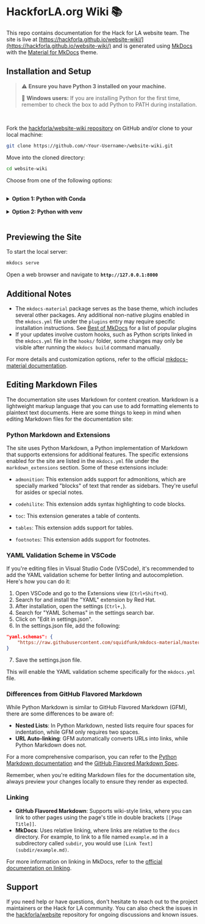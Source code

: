 # HackforLA.org Wiki :books:

This repo contains documentation for the Hack for LA website team. The site is live at [https://hackforla.github.io/website-wiki/](https://hackforla.github.io/website-wiki/) and is generated using [MkDocs](https://www.mkdocs.org/) with the [Material for MkDocs](https://squidfunk.github.io/mkdocs-material/) theme.

## Installation and Setup
> :warning: **Ensure you have Python 3 installed on your machine.**
>
> :memo: **Windows users:** If you are installing Python for the first time, remember to check the box to add Python to PATH during installation.
<br>

Fork the [hackforla/website-wiki repository](https://github.com/hackforla/website-wiki) on GitHub and/or clone to your local machine:

```bash
git clone https://github.com/<Your-Username>/website-wiki.git
```

<p>Move into the cloned directory:</p>

```bash
cd website-wiki
```

<p>Choose from one of the following options:</p>

<br>
<details>
<summary><strong>Option 1: Python with Conda</strong></summary>

### Install Conda

- **macOS**: Use [Homebrew](https://brew.sh/) to install Miniconda:

  ```bash
  brew install --cask miniconda
  ```

- **Windows/Linux**: Download and install Miniconda from the official website: [Miniconda](https://docs.conda.io/en/latest/miniconda.html).


#### Create and Activate a Conda Environment

1. **Create a new Conda environment:**

```bash
conda create --name mkdocs python=3
```
   > _Alternatively, replace `--name <mkdocs>` and specify `python=3.X`_

2. **Activate the environment:**

```bash
conda activate mkdocs
```

3. **Install the necessary packages:**

```bash
pip install mkdocs-material mkdocs-awesome-pages-plugin
```

4. **Deactivate the environment when done:**

```bash
conda deactivate
```

> _The next time you need to preview additional changes, simply repeat **Step 2: Activate the Environment** and **Start the Local Server**._

- - -

</details>
<br>


<details> <summary><strong>Option 2: Python with venv</strong></summary>

### Create and Activate a Python Virtual Environment

1. **Set up a new Python virtual environment:**

```bash
python -m venv venv
```

2. **Activate the environment:**

- **macOS/Linux**:

    ```bash
    source venv/bin/activate
    ```

- **Windows**:

    ```bash
    .\website-wiki-venv\Scripts\activate
    ```

3. **Install the required packages using pip:**

```bash
pip install mkdocs-material mkdocs-awesome-pages-plugin
```

4. **Deactivate the environment when done:**

```bash
deactivate
```

> _The next time you need to preview additional changes, simply repeat **Step 2: Activate the Environment** and **Start the Local Server**._

- - -

</details>
<br>


## Previewing the Site

To start the local server:

```bash
mkdocs serve
```

Open a web browser and navigate to **`http://127.0.0.1:8000`**


## Additional Notes

- The `mkdocs-material` package serves as the base theme, which includes several other packages. Any additional non-native plugins enabled in the `mkdocs.yml` file under the `plugins` entry may require specific installation instructions. See [Best of MkDocs](https://github.com/pawamoy/best-of-mkdocs) for a list of popular plugins
- If your updates involve custom hooks, such as Python scripts linked in the `mkdocs.yml` file in the `hooks/` folder, some changes may only be visible after running the `mkdocs build` command manually.

For more details and customization options, refer to the official [mkdocs-material documentation](https://squidfunk.github.io/mkdocs-material/).


## Editing Markdown Files

The documentation site uses Markdown for content creation. Markdown is a lightweight markup language that you can use to add formatting elements to plaintext text documents. Here are some things to keep in mind when editing Markdown files for the documentation site:

### Python Markdown and Extensions

The site uses Python Markdown, a Python implementation of Markdown that supports extensions for additional features. The specific extensions enabled for the site are listed in the `mkdocs.yml` file under the `markdown_extensions` section. Some of these extensions include:

- `admonition`: This extension adds support for admonitions, which are specially marked "blocks" of text that render as sidebars. They're useful for asides or special notes.

- `codehilite`: This extension adds syntax highlighting to code blocks.

- `toc`: This extension generates a table of contents.

- `tables`: This extension adds support for tables.

- `footnotes`: This extension adds support for footnotes.

### YAML Validation Scheme in VSCode

If you're editing files in Visual Studio Code (VSCode), it's recommended to add the YAML validation scheme for better linting and autocompletion. Here's how you can do it:

1. Open VSCode and go to the Extensions view (`Ctrl+Shift+X`).
2. Search for and install the "YAML" extension by Red Hat.
3. After installation, open the settings (`Ctrl+,`).
4. Search for "YAML Schemas" in the settings search bar.
5. Click on "Edit in settings.json".
6. In the settings.json file, add the following:

```json
"yaml.schemas": {
    "https://raw.githubusercontent.com/squidfunk/mkdocs-material/master/schema.json": "mkdocs.yml"
}
```

7. Save the settings.json file.

This will enable the YAML validation scheme specifically for the `mkdocs.yml` file.

### Differences from GitHub Flavored Markdown

While Python Markdown is similar to GitHub Flavored Markdown (GFM), there are some differences to be aware of:

- **Nested Lists**: In Python Markdown, nested lists require four spaces for indentation, while GFM only requires two spaces.
- **URL Auto-linking**: GFM automatically converts URLs into links, while Python Markdown does not.

For a more comprehensive comparison, you can refer to the [Python Markdown documentation](https://python-markdown.github.io/) and the [GitHub Flavored Markdown Spec](https://github.github.com/gfm/).

Remember, when you're editing Markdown files for the documentation site, always preview your changes locally to ensure they render as expected.

### Linking

- **GitHub Flavored Markdown**: Supports wiki-style links, where you can link to other pages using the page's title in double brackets `[[Page Title]]`.
- **MkDocs**: Uses relative linking, where links are relative to the `docs` directory. For example, to link to a file named `example.md` in a subdirectory called `subdir`, you would use `[Link Text](subdir/example.md)`.

For more information on linking in MkDocs, refer to the [official documentation on linking](https://www.mkdocs.org/user-guide/writing-your-docs/#linking-to-pages).

## Support

If you need help or have questions, don't hesitate to reach out to the project maintainers or the Hack for LA community. You can also check the issues in the [hackforla/website](https://github.com/hackforla/website) repository for ongoing discussions and known issues.
